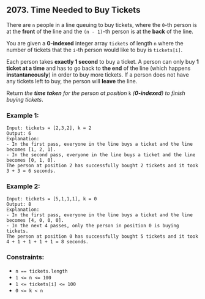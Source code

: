 ## 2073. Time Needed to Buy Tickets

There are ```n``` people in a line queuing to buy tickets, where the ```0```-th person is at the **front** of the line and the ```(n - 1)```-th person is at the **back** of the line.

You are given a **0-indexed** integer array ```tickets``` of length ```n``` where the number of tickets that the ```i```-th person would like to buy is ```tickets[i]```.

Each person takes **exactly 1 second** to buy a ticket. A person can only buy **1 ticket at a time** and has to go back to **the end** of the line (which happens **instantaneously**) in order to buy more tickets. If a person does not have any tickets left to buy, the person will **leave** the line.

Return *the **time taken** for the person at position* ```k``` *(**0-indexed**) to finish buying tickets*.

### Example 1:
```
Input: tickets = [2,3,2], k = 2
Output: 6
Explanation:
- In the first pass, everyone in the line buys a ticket and the line becomes [1, 2, 1].
- In the second pass, everyone in the line buys a ticket and the line becomes [0, 1, 0].
The person at position 2 has successfully bought 2 tickets and it took 3 + 3 = 6 seconds.
```
### Example 2:
```
Input: tickets = [5,1,1,1], k = 0
Output: 8
Explanation:
- In the first pass, everyone in the line buys a ticket and the line becomes [4, 0, 0, 0].
- In the next 4 passes, only the person in position 0 is buying tickets.
The person at position 0 has successfully bought 5 tickets and it took 4 + 1 + 1 + 1 + 1 = 8 seconds.
```

### Constraints:

* ```n == tickets.length```
* ```1 <= n <= 100```
* ```1 <= tickets[i] <= 100```
* ```0 <= k < n```